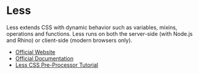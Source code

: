 # Less

Less extends CSS with dynamic behavior such as variables, mixins, operations and functions. Less runs on both the server-side (with Node.js and Rhino) or client-side (modern browsers only).

- [Official Website](https://lesscss.org/)
- [Official Documentation](https://lesscss.org/usage/)
- [ Less CSS Pre-Processor Tutorial](https://www.youtube.com/watch?v=YD91G8DdUsw)

